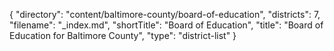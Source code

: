 {
  "directory": "content/baltimore-county/board-of-education",
  "districts": 7,
  "filename": "_index.md",
  "shortTitle": "Board of Education",
  "title": "Board of Education for Baltimore County",
  "type": "district-list"
}
